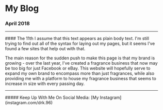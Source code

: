 # My Blog

### April 2018
<center>
  <hr>
</center> 
#### The 11th
I assume that this text appears as plain body text. I'm still trying to find out all of the syntax for laying out my pages, but it seems I've found a few sites that help out with that.

The main reason for the sudden push to make this page is that my brand is growing - over the last year, I've created a fragrance business that now may be too big for just Facebook or eBay. This website will hopefully serve to expand my own brand to encompass more than just fragrances, while also providing me with a platform to house my fragrance business that seems to increase in size with every passing day. 

<hr>
##### Keep Up With Me On Social Media:
[My Instagram](instagram.com/drk.96)
